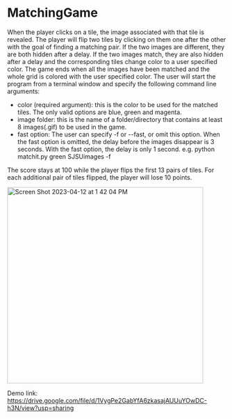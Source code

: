 # MatchingGame

When the player clicks on a tile, the image associated with that tile is revealed.  The player will flip two tiles by clicking on them one after the other with the goal of finding a matching pair.   If the two images are different,  they are both hidden after a delay.  If the two images match, they are also hidden after a delay and the  corresponding tiles change color to a user specified color.  The game ends when all the images have been matched and the whole grid is colored with the user specified color.
The user will start the program from a terminal window and specify the following command line arguments:
- color (required argument):  this is the color to be used for the matched tiles.  The only valid options are blue, green and magenta.
- image folder:  this is the name of a folder/directory that contains at least 8 images(.gif) to be used in the game. 
- fast option: The user can specify -f or --fast, or omit this option.  When the fast option is omitted, the delay before the images disappear is 3 seconds.  With the fast option, the delay is only 1 second.
e.g. python matchit.py green SJSUimages -f 

The score stays at 100 while the player flips the first 13 pairs of tiles.  For each additional pair of tiles flipped, the player will lose 10 points.

<img width="451" alt="Screen Shot 2023-04-12 at 1 42 04 PM" src="https://user-images.githubusercontent.com/71808318/231580004-f733f991-a082-4b36-8f49-88b5a8344303.png">

Demo link: https://drive.google.com/file/d/1VygPe2GabYfA6zkasajAUUuYOwDC-h3N/view?usp=sharing
